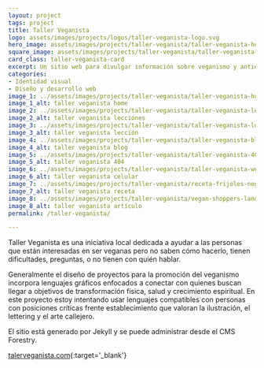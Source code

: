 ```yaml
---
layout: project
tags: project
title: Taller Veganista
logo: assets/images/projects/logos/taller-veganista-logo.svg
hero_image: assets/images/projects/taller-veganista/taller-veganista-hero.jpg
square_image: assets/images/projects/taller-veganista/taller-veganista-dribbble.jpg
card_class: taller-veganista-card
excerpt: Un sitio web para divulgar información sobre veganismo y antiespecismo.
categories:
- Identidad visual
- Diseño y desarrollo web
image_1: ../assets/images/projects/taller-veganista/taller-veganista-home.jpg
image_1_alt: taller veganista home
image_2: ../assets/images/projects/taller-veganista/taller-veganista-lessons.jpg
image_2_alt: taller veganista lecciones
image_3: ../assets/images/projects/taller-veganista/taller-veganista-lesson-inside.jpg
image_3_alt: taller veganista lección
image_4: ../assets/images/projects/taller-veganista/taller-veganista-blog.jpg
image_4_alt: taller veganista blog
image_5: ../assets/images/projects/taller-veganista/taller-veganista-404.jpg
image_5_alt: taller veganista 404
image_6: ../assets/images/projects/taller-veganista/taller-veganista-website-mobile.jpg
image_6_alt: taller veganista celular
image_7: ../assets/images/projects/taller-veganista/receta-frijoles-negros-landscape.jpg
image_7_alt: taller veganista receta
image_8: ../assets/images/projects/taller-veganista/vegan-shoppers-landscape.jpg
image_8_alt: taller veganista artículo
permalink: /taller-veganista/

---
```

Taller Veganista es una iniciativa local dedicada a ayudar a las personas que están interesadas en ser veganas pero no saben cómo hacerlo, tienen dificultades, preguntas, o no tienen con quién hablar.

Generalmente el diseño de proyectos para la promoción del veganismo incorpora lenguajes gráficos enfocados a conectar con quienes buscan llegar a objetivos de transformación física, salud y crecimiento espiritual. En este proyecto estoy intentando usar lenguajes compatibles con personas con posiciones críticas frente establecimiento que valoran la ilustración, el lettering y el arte callejero.

El sitio está generado por Jekyll y se puede administrar desde el CMS Forestry.

[talerveganista.com](https://tallerveganista.com/){:target='_blank'}
